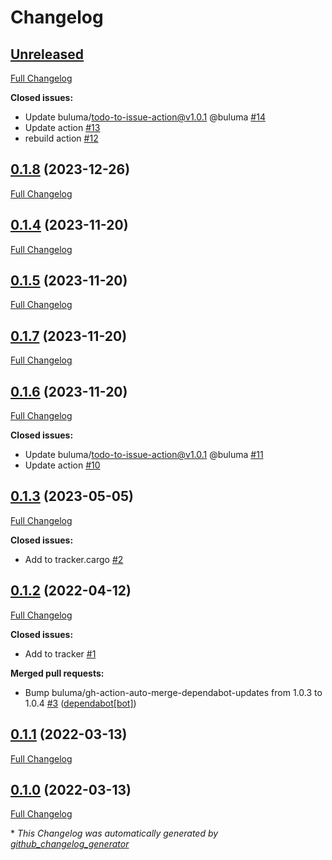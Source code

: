 # Changelog

## [Unreleased](https://github.com/buluma/ansible-role-cargo/tree/HEAD)

[Full Changelog](https://github.com/buluma/ansible-role-cargo/compare/0.1.8...HEAD)

**Closed issues:**

- Update buluma/todo-to-issue-action@v1.0.1 @buluma [\#14](https://github.com/buluma/ansible-role-cargo/issues/14)
- Update action [\#13](https://github.com/buluma/ansible-role-cargo/issues/13)
- rebuild action [\#12](https://github.com/buluma/ansible-role-cargo/issues/12)

## [0.1.8](https://github.com/buluma/ansible-role-cargo/tree/0.1.8) (2023-12-26)

[Full Changelog](https://github.com/buluma/ansible-role-cargo/compare/0.1.4...0.1.8)

## [0.1.4](https://github.com/buluma/ansible-role-cargo/tree/0.1.4) (2023-11-20)

[Full Changelog](https://github.com/buluma/ansible-role-cargo/compare/0.1.5...0.1.4)

## [0.1.5](https://github.com/buluma/ansible-role-cargo/tree/0.1.5) (2023-11-20)

[Full Changelog](https://github.com/buluma/ansible-role-cargo/compare/0.1.7...0.1.5)

## [0.1.7](https://github.com/buluma/ansible-role-cargo/tree/0.1.7) (2023-11-20)

[Full Changelog](https://github.com/buluma/ansible-role-cargo/compare/0.1.6...0.1.7)

## [0.1.6](https://github.com/buluma/ansible-role-cargo/tree/0.1.6) (2023-11-20)

[Full Changelog](https://github.com/buluma/ansible-role-cargo/compare/0.1.3...0.1.6)

**Closed issues:**

- Update buluma/todo-to-issue-action@v1.0.1 @buluma [\#11](https://github.com/buluma/ansible-role-cargo/issues/11)
- Update action [\#10](https://github.com/buluma/ansible-role-cargo/issues/10)

## [0.1.3](https://github.com/buluma/ansible-role-cargo/tree/0.1.3) (2023-05-05)

[Full Changelog](https://github.com/buluma/ansible-role-cargo/compare/0.1.2...0.1.3)

**Closed issues:**

- Add to tracker.cargo [\#2](https://github.com/buluma/ansible-role-cargo/issues/2)

## [0.1.2](https://github.com/buluma/ansible-role-cargo/tree/0.1.2) (2022-04-12)

[Full Changelog](https://github.com/buluma/ansible-role-cargo/compare/0.1.1...0.1.2)

**Closed issues:**

- Add to tracker [\#1](https://github.com/buluma/ansible-role-cargo/issues/1)

**Merged pull requests:**

- Bump buluma/gh-action-auto-merge-dependabot-updates from 1.0.3 to 1.0.4 [\#3](https://github.com/buluma/ansible-role-cargo/pull/3) ([dependabot[bot]](https://github.com/apps/dependabot))

## [0.1.1](https://github.com/buluma/ansible-role-cargo/tree/0.1.1) (2022-03-13)

[Full Changelog](https://github.com/buluma/ansible-role-cargo/compare/0.1.0...0.1.1)

## [0.1.0](https://github.com/buluma/ansible-role-cargo/tree/0.1.0) (2022-03-13)

[Full Changelog](https://github.com/buluma/ansible-role-cargo/compare/e43894612982291f88e5c9106f4083f3997c92d3...0.1.0)



\* *This Changelog was automatically generated by [github_changelog_generator](https://github.com/github-changelog-generator/github-changelog-generator)*
